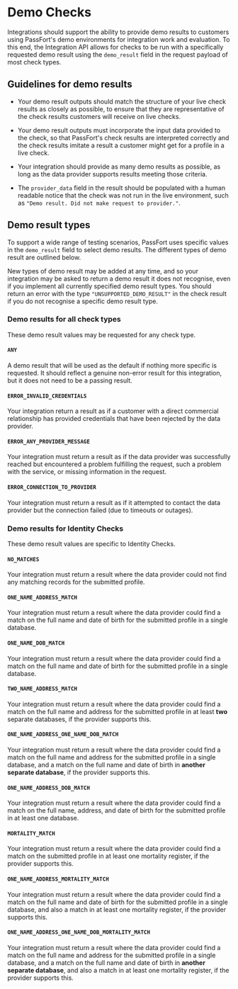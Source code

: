 # Demo Checks

Integrations should support the ability to provide demo results to customers
using PassFort's demo environments for integration work and evaluation. To this
end, the Integration API allows for checks to be run with a specifically
requested demo result using the `demo_result` field in the request payload
of most check types.

## Guidelines for demo results

 * Your demo result outputs should match the structure of your live check
   results as closely as possible, to ensure that they are representative of
   the check results customers will receive on live checks.

 * Your demo result outputs must incorporate the input data provided to the
   check, so that PassFort's check results are interpreted correctly and
   the check results imitate a result a customer might get for a profile in
   a live check.

 * Your integration should provide as many demo results as possible, as long
   as the data provider supports results meeting those criteria.

 * The `provider_data` field in the result should be populated with a
   human readable notice that the check was not run in the live environment,
   such as `"Demo result. Did not make request to provider."`.

## Demo result types

To support a wide range of testing scenarios, PassFort uses specific values
in the `demo_result` field to select demo results. The different types of demo
result are outlined below.

<aside>
  New types of demo result may be added at any time, and so your integration
  may be asked to return a demo result it does not recognise, even if you
  implement all currently specified demo result types. You should return an
  error with the type <code>"UNSUPPORTED_DEMO_RESULT"</code> in the check
  result if you do not recognise a specific demo result type.
</aside>

### Demo results for all check types

These demo result values may be requested for any check type.

#### `ANY`

A demo result that will be used as the default if nothing more specific is
requested. It should reflect a genuine non-error result for this integration,
but it does not need to be a passing result.

#### `ERROR_INVALID_CREDENTIALS`

Your integration return a result as if a customer with a direct commercial
relationship has provided credentials that have been rejected by the
data provider.

#### `ERROR_ANY_PROVIDER_MESSAGE`

Your integration must return a result as if the data provider was successfully
reached but encountered a problem fulfilling the request, such a problem
with the service, or missing information in the request.

#### `ERROR_CONNECTION_TO_PROVIDER`

Your integration must return a result as if it attempted to contact the data
provider but the connection failed (due to timeouts or outages).

### Demo results for Identity Checks

These demo result values are specific to Identity Checks.

#### `NO_MATCHES`

Your integration must return a result where the data provider could not find
any matching records for the submitted profile.

#### `ONE_NAME_ADDRESS_MATCH`

Your integration must return a result where the data provider could find a
match on the full name and date of birth for the submitted profile in a single
database.

#### `ONE_NAME_DOB_MATCH`

Your integration must return a result where the data provider could find a
match on the full name and date of birth for the submitted profile in a single
database.

#### `TWO_NAME_ADDRESS_MATCH`

Your integration must return a result where the data provider could find a
match on the full name and address for the submitted profile in at least
**two** separate databases, if the provider supports this.

#### `ONE_NAME_ADDRESS_ONE_NAME_DOB_MATCH`

Your integration must return a result where the data provider could find a
match on the full name and address for the submitted profile in a single
database, and a match on the full name and date of birth in **another
separate database**, if the provider supports this.

#### `ONE_NAME_ADDRESS_DOB_MATCH`

Your integration must return a result where the data provider could find a
match on the full name, address, and date of birth for the submitted profile in
at least one database.

#### `MORTALITY_MATCH`

Your integration must return a result where the data provider could find a
match on the submitted profile in at least one mortality register, if the
provider supports this.

#### `ONE_NAME_ADDRESS_MORTALITY_MATCH`

Your integration must return a result where the data provider could find a
match on the full name and date of birth for the submitted profile in a single
database, and also a match in at least one mortality register, if the provider
supports this.

#### `ONE_NAME_ADDRESS_ONE_NAME_DOB_MORTALITY_MATCH`

Your integration must return a result where the data provider could find a
match on the full name and address for the submitted profile in a single
database, and a match on the full name and date of birth in **another
separate database**, and also a match in at least one mortality register, if
the provider supports this.
